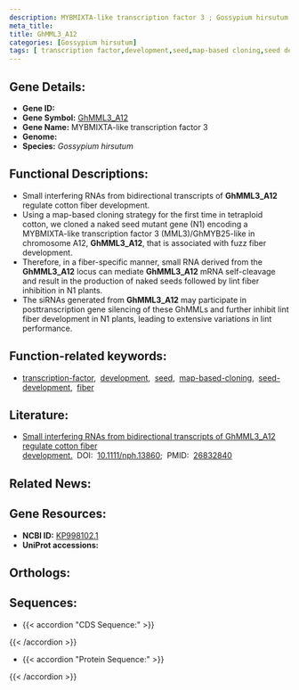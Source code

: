 ```yaml
---
description: MYBMIXTA-like transcription factor 3 ; Gossypium hirsutum
meta_title:
title: GhMML3_A12
categories: [Gossypium hirsutum]
tags: [ transcription factor,development,seed,map-based cloning,seed development,fiber ]
---
```


## Gene Details:
- **Gene ID:** []()
- **Gene Symbol:** <u>GhMML3_A12</u>
- **Gene Name:** MYBMIXTA-like transcription factor 3
- **Genome:** []()
- **Species:** *Gossypium hirsutum*

## Functional Descriptions:
   - Small interfering RNAs from bidirectional transcripts of **GhMML3_A12** regulate cotton fiber development.
   - Using a map-based cloning strategy for the first time in tetraploid cotton, we cloned a naked seed mutant gene (N1) encoding a MYBMIXTA-like transcription factor 3 (MML3)/GhMYB25-like in chromosome A12, **GhMML3_A12**, that is associated with fuzz fiber development.
   - Therefore, in a fiber-specific manner, small RNA derived from the **GhMML3_A12** locus can mediate **GhMML3_A12** mRNA self-cleavage and result in the production of naked seeds followed by lint fiber inhibition in N1 plants.
   - The siRNAs generated from **GhMML3_A12** may participate in posttranscription gene silencing of these GhMMLs and further inhibit lint fiber development in N1 plants, leading to extensive variations in lint performance.

## Function-related keywords:
   - [transcription-factor](/tags/transcription-factor/),&nbsp;&nbsp;[development](/tags/development/),&nbsp;&nbsp;[seed](/tags/seed/),&nbsp;&nbsp;[map-based-cloning](/tags/map-based-cloning/),&nbsp;&nbsp;[seed-development](/tags/seed-development/),&nbsp;&nbsp;[fiber](/tags/fiber/)

## Literature:
   - [Small interfering RNAs from bidirectional transcripts of GhMML3_A12 regulate cotton fiber development.](https://doi.org/10.1111/nph.13860)&nbsp;&nbsp;DOI:&nbsp;&nbsp;[10.1111/nph.13860](https://doi.org/10.1111/nph.13860);&nbsp;&nbsp;PMID:&nbsp;&nbsp;[26832840](https://pubmed.ncbi.nlm.nih.gov/26832840/)

## Related News:

## Gene Resources:
- **NCBI ID:**  [KP998102.1](https://www.ncbi.nlm.nih.gov/gene/?term=KP998102.1)
- **UniProt accessions:**  [](https://www.uniprot.org/uniprotkb//entry)

## Orthologs:

## Sequences:
- {{< accordion "CDS Sequence:" >}}

{{< /accordion >}}
- {{< accordion "Protein Sequence:" >}}

{{< /accordion >}}

